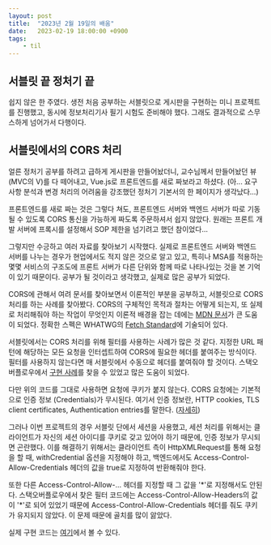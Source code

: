```yaml
---
layout: post
title:  "2023년 2월 19일의 배움"
date:   2023-02-19 18:00:00 +0900
tags:
    - til
---
```


## 서블릿 끝 정처기 끝

쉽지 않은 한 주였다. 생전 처음 공부하는 서블릿으로 게시판을 구현하는
미니 프로젝트를 진행했고, 동시에 정보처리기사 필기 시험도 준비해야
했다. 그래도 결과적으로 스무스하게 넘어가서 다행이다.

## 서블릿에서의 CORS 처리

얼른 정처기 공부를 하려고 급하게 게시판을 만들어놨더니, 교수님께서
만들어놨던 뷰(MVC의 V)를 다 떼어내고, Vue.js로 프론트엔드를 새로
짜보라고 하셨다. (아... 요구사항 분석과 변경 처리의 어려움을
강조했던 정처기 기본서의 한 페이지가 생각났다...)

프론트엔드를 새로 짜는 것은 그렇다 쳐도, 프론트엔드 서버와 백엔드
서버가 따로 기동될 수 있도록 CORS 통신을 가능하게 짜도록 주문하셔서
쉽지 않았다. 원래는 프론트 개발 서버에 프록시를 설정해서 SOP 제한을
넘기려고 했던 참이었다...

그렇지만 수긍하고 여러 자료를 찾아보기 시작했다. 실제로
프론트엔드 서버와 백엔드 서버를 나누는 경우가 현업에서도 적지 않은
것으로 알고 있고, 특히나 MSA를 적용하는 몇몇 서비스의 구조도에
프론트 서버가 다른 단위와 함께 따로 나타나있는 것을 본 기억이
있기 때문이다. 공부가 될 것이라고 생각했고,
실제로 많은 공부가 되었다.

CORS에 관해서 여려 문서를 찾아보면서 이론적인 부분을 공부하고,
서블릿으로 CORS 처리를 하는 사례를 찾아봤다. CORS의 구체적인
목적과 절차는 어떻게 되는지, 또 실제로 처리해줘야 하는 작업이 
무엇인지 이론적 배경을 잡는 데에는
[MDN 문서](https://developer.mozilla.org/en-US/docs/Web/HTTP/CORS)가
큰 도움이 되었다. 정확한 스펙은 WHATWG의
[Fetch Standard](https://fetch.spec.whatwg.org/)에 기술되어 있다.

서블릿에서는 CORS 처리를 위해 필터를 사용하는 사례가 많은 것 같다.
지정한 URL 패턴에 해당하는 모든 요청을 인터셉트하여 CORS에 필요한
헤더를 붙여주는 방식이다. 필터를 사용하지 않는다면 매 서블릿에서
수동으로 헤더를 붙여줘야 할 것이다. 스택오버플로우에서
[구현 사례](https://stackoverflow.com/questions/58501852/cors-enable-in-servlet)를
찾을 수 있었고 많은 도움이 되었다.

다만 위의 코드를 그대로 사용하면 요청에 쿠키가 붙지 않는다. CORS
요청에는 기본적으로 인증 정보 (Credentials)가 무시된다. 여기서 인증
정보란, HTTP cookies, TLS client certificates,
Authentication entries를 말한다.
([자세히](https://fetch.spec.whatwg.org/#credentials))

그러나 이번 프로젝트의 경우 서블릿 단에서 세션을 사용했고, 세션 처리를
위해서는 클라이언트가 자신의 세션 아이디를 쿠키로 갖고 있어야 하기 때문에,
인증 정보가 무시되면 곤란했다. 이를 해결하기 위해서는 클라이언트 측이
HttpXMLRequest를 통해 요청을 할 때, withCredential 옵션을 지정해야 하고,
백엔드에서도 Access-Control-Allow-Credentials 헤더의 값을 true로
지정하여 반환해줘야 한다.

또한 다른 Access-Control-Allow-... 헤더를 지정할 때 그 값을 '\*'로
지정해서도 안된다. 스택오버플로우에서 찾은 필터 코드에는
Access-Control-Allow-Headers의 값이 '\*'로 되어 있었기 때문에
Access-Control-Allow-Credentials 헤더를 줘도 쿠키가 유지되지
않았다. 이 문제 때문에 골치를 많이 앓았다.

실제 구현 코드는 [여기](https://github.com/0tak2/SimpleBoardServlet/blob/main/board-backend/src/main/java/common/filter/CORSInterceptor.java)에서 볼 수 있다.